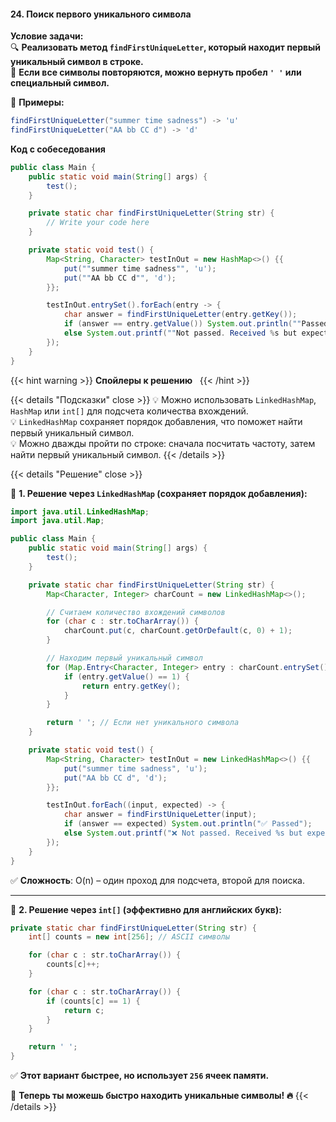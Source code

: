 #### 24. Поиск первого уникального символа


**Условие задачи:**  
🔍 **Реализовать метод `findFirstUniqueLetter`, который находит первый уникальный символ в строке.**  
📌 **Если все символы повторяются, можно вернуть пробел `' '` или специальный символ.**

📌 **Примеры:**

```java
findFirstUniqueLetter("summer time sadness") -> 'u'
findFirstUniqueLetter("AA bb CC d") -> 'd'
```

**Код с собеседования**

```java
public class Main {
    public static void main(String[] args) {
        test();
    }

    private static char findFirstUniqueLetter(String str) {
        // Write your code here
    }

    private static void test() {
        Map<String, Character> testInOut = new HashMap<>() {{
            put(""summer time sadness"", 'u');
            put(""AA bb CC d"", 'd');
        }};

        testInOut.entrySet().forEach(entry -> {
            char answer = findFirstUniqueLetter(entry.getKey());
            if (answer == entry.getValue()) System.out.println(""Passed"");
            else System.out.printf(""Not passed. Received %s but expected %s\n"", answer, entry.getValue());
        });
    }
}
```



{{< hint warning >}}
**Спойлеры к решению**  
{{< /hint >}}

{{< details "Подсказки" close >}}
💡 Можно использовать `LinkedHashMap`, `HashMap` или `int[]` для подсчета количества вхождений.  
💡 `LinkedHashMap` сохраняет порядок добавления, что поможет найти первый уникальный символ.  
💡 Можно дважды пройти по строке: сначала посчитать частоту, затем найти первый уникальный символ.
{{< /details >}}

{{< details "Решение" close >}}

📌 **1. Решение через `LinkedHashMap` (сохраняет порядок добавления):**

```java
import java.util.LinkedHashMap;
import java.util.Map;

public class Main {
    public static void main(String[] args) {
        test();
    }

    private static char findFirstUniqueLetter(String str) {
        Map<Character, Integer> charCount = new LinkedHashMap<>();

        // Считаем количество вхождений символов
        for (char c : str.toCharArray()) {
            charCount.put(c, charCount.getOrDefault(c, 0) + 1);
        }

        // Находим первый уникальный символ
        for (Map.Entry<Character, Integer> entry : charCount.entrySet()) {
            if (entry.getValue() == 1) {
                return entry.getKey();
            }
        }

        return ' '; // Если нет уникального символа
    }

    private static void test() {
        Map<String, Character> testInOut = new LinkedHashMap<>() {{
            put("summer time sadness", 'u');
            put("AA bb CC d", 'd');
        }};

        testInOut.forEach((input, expected) -> {
            char answer = findFirstUniqueLetter(input);
            if (answer == expected) System.out.println("✅ Passed");
            else System.out.printf("❌ Not passed. Received %s but expected %s\n", answer, expected);
        });
    }
}
```

✅ **Сложность**: O(n) – один проход для подсчета, второй для поиска.

---

📌 **2. Решение через `int[]` (эффективно для английских букв):**

```java
private static char findFirstUniqueLetter(String str) {
    int[] counts = new int[256]; // ASCII символы

    for (char c : str.toCharArray()) {
        counts[c]++;
    }

    for (char c : str.toCharArray()) {
        if (counts[c] == 1) {
            return c;
        }
    }

    return ' ';
}
```

✅ **Этот вариант быстрее, но использует `256` ячеек памяти.**

🚀 **Теперь ты можешь быстро находить уникальные символы! 🔥**
{{< /details >}}